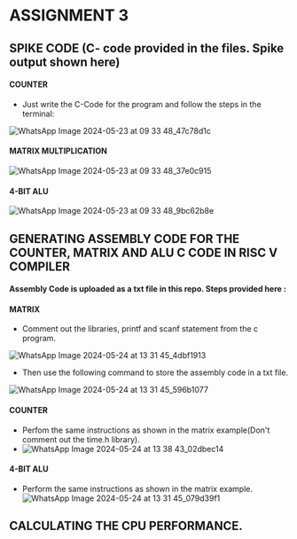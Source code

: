 # ASSIGNMENT 3

## SPIKE CODE (C- code provided in the files. Spike output shown here)
#### COUNTER

- Just write the C-Code for the program and follow the steps in the terminal:

![WhatsApp Image 2024-05-23 at 09 33 48_47c78d1c](https://github.com/SoahamMoulree/RISC-V-Repo/assets/169994191/b9732359-7d9c-447f-bb18-cbdd2f8c6a21)

#### MATRIX MULTIPLICATION

![WhatsApp Image 2024-05-23 at 09 33 48_37e0c915](https://github.com/SoahamMoulree/RISC-V-Repo/assets/169994191/31d4e023-d0f6-467e-8062-9864b26bfadc)

#### 4-BIT ALU

![WhatsApp Image 2024-05-23 at 09 33 48_9bc62b8e](https://github.com/SoahamMoulree/RISC-V-Repo/assets/169994191/48dc6878-4757-4d95-8e74-c417270dd5cf)

## GENERATING ASSEMBLY CODE FOR THE COUNTER, MATRIX AND ALU C CODE IN RISC V COMPILER

#### Assembly Code is uploaded as a txt file in this repo. Steps provided here :

#### MATRIX
  - Comment out the libraries, printf and scanf statement from the c program.
  
 ![WhatsApp Image 2024-05-24 at 13 31 45_4dbf1913](https://github.com/SoahamMoulree/RISC-V-Repo/assets/169994191/8c082269-9b2e-4623-a989-03b336fb4e30)

  - Then use the following command to store the assembly code in a txt file.

![WhatsApp Image 2024-05-24 at 13 31 45_596b1077](https://github.com/SoahamMoulree/RISC-V-Repo/assets/169994191/ba3f3f08-19a3-4a90-8c7d-da2a70c6a5c0)
   
#### COUNTER
  - Perfom the same instructions as shown in the matrix example(Don't comment out the time.h library).
- ![WhatsApp Image 2024-05-24 at 13 38 43_02dbec14](https://github.com/SoahamMoulree/RISC-V-Repo/assets/169994191/8956d912-dfe0-44d2-af8b-2d4766831eaf)

#### 4-BIT ALU
  - Perform the same instructions as shown in the matrix example.
![WhatsApp Image 2024-05-24 at 13 31 45_079d39f1](https://github.com/SoahamMoulree/RISC-V-Repo/assets/169994191/da866149-839f-44c7-9673-86465a10d309)

## CALCULATING THE CPU PERFORMANCE.
 
  








